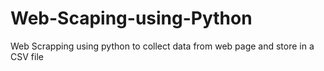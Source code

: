 # Web-Scaping-using-Python
Web Scrapping using python to collect data from web page and store in a CSV file
